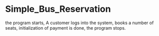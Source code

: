 # Simple_Bus_Reservation
the program starts,
A customer logs into the system,
books a number of seats,
initialization of payment is done,
the program stops.












